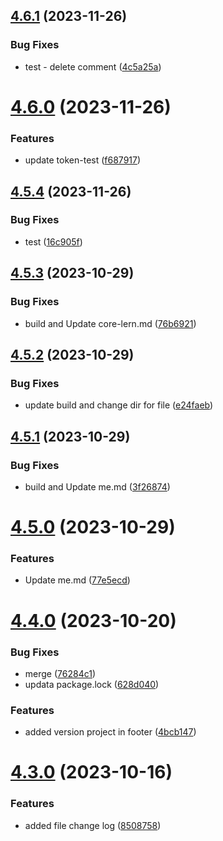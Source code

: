 ## [4.6.1](https://github.com/cossack-don/docs/compare/v4.6.0...v4.6.1) (2023-11-26)


### Bug Fixes

* test - delete comment ([4c5a25a](https://github.com/cossack-don/docs/commit/4c5a25ac9e124e84cf32c901705a4cf8be695abc))

# [4.6.0](https://github.com/cossack-don/docs/compare/v4.5.4...v4.6.0) (2023-11-26)


### Features

* update token-test ([f687917](https://github.com/cossack-don/docs/commit/f687917dab9dc46d4d26b0f96f0f1688aafa6557))

## [4.5.4](https://github.com/cossack-don/docs/compare/v4.5.3...v4.5.4) (2023-11-26)


### Bug Fixes

* test ([16c905f](https://github.com/cossack-don/docs/commit/16c905f711937b1d572f5d15323359e81c954d19))

## [4.5.3](https://github.com/cossack-don/docs/compare/v4.5.2...v4.5.3) (2023-10-29)


### Bug Fixes

* build and Update core-lern.md ([76b6921](https://github.com/cossack-don/docs/commit/76b69212b5f8ec98c66bf3a8806297fac41ccb26))

## [4.5.2](https://github.com/cossack-don/docs/compare/v4.5.1...v4.5.2) (2023-10-29)


### Bug Fixes

* update build and change dir for file ([e24faeb](https://github.com/cossack-don/docs/commit/e24faeb54cdca171e5be827308512fc898c65d49))

## [4.5.1](https://github.com/cossack-don/docs/compare/v4.5.0...v4.5.1) (2023-10-29)


### Bug Fixes

* build and Update me.md ([3f26874](https://github.com/cossack-don/docs/commit/3f268747f239cdce7436cb54a94d05002a375a64))

# [4.5.0](https://github.com/cossack-don/docs/compare/v4.4.0...v4.5.0) (2023-10-29)


### Features

* Update me.md ([77e5ecd](https://github.com/cossack-don/docs/commit/77e5ecd9cb2bd84c80a4acb909b99e1fb2a1e2a2))

# [4.4.0](https://github.com/cossack-don/docs/compare/v4.3.0...v4.4.0) (2023-10-20)


### Bug Fixes

* merge ([76284c1](https://github.com/cossack-don/docs/commit/76284c13754ee93f388094231cc8927a19aafde9))
* updata package.lock ([628d040](https://github.com/cossack-don/docs/commit/628d040ac0585a25037021a8c20c70c83f4e2944))


### Features

* added version project in footer ([4bcb147](https://github.com/cossack-don/docs/commit/4bcb1476d808b6b92790d7bc0756bdc66fe3a53e))

# [4.3.0](https://github.com/cossack-don/docs/compare/v4.2.0...v4.3.0) (2023-10-16)


### Features

* added file change log ([8508758](https://github.com/cossack-don/docs/commit/850875810008c8d5bf911749002a8d98c3ead737))
